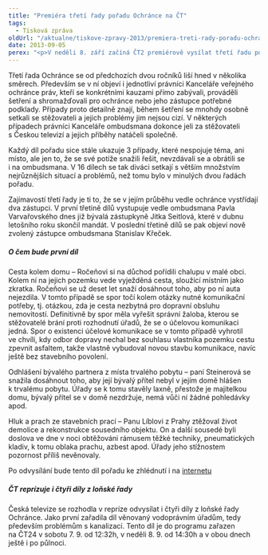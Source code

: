 ```yaml
---
title: "Premiéra třetí řady pořadu Ochránce na ČT"
tags:
  - Tisková zpráva
oldUrl: "/aktualne/tiskove-zpravy-2013/premiera-treti-rady-poradu-ochrance-na-ct-1"
date: 2013-09-05
perex: "<p>V neděli 8. září začíná ČT2 premiérově vysílat třetí řadu pořadu Ochránce o nejrůznějších problémech lidí s úřady. První díl začíná v neděli v 11:40 h, jeho repríza ve středu ve 13:15 a další opakování jsou pak zařazena do vysílání ČT2 v neděli a úterý vždy po půlnoci. </p>"
---
```


<!-- imported from the old website -->

<p>Třetí řada Ochránce se od předchozích dvou ročníků liší hned v několika směrech. Především se v ní objeví i jednotliví právníci Kanceláře veřejného ochránce práv, kteří se konkrétními kauzami přímo zabývali, prováděli šetření a shromažďovali pro ochránce nebo jeho zástupce potřebné podklady. Případy proto detailně znají, během šetření se mnohdy osobně setkali se stěžovateli a jejich problémy jim nejsou cizí. V některých případech právníci Kanceláře ombudsmana dokonce jeli za stěžovateli s Českou televizí a jejich příběhy natáčeli společně.</p><p>Každý díl pořadu sice stále ukazuje 3 případy, které nespojuje téma, ani místo, ale jen to, že se své potíže snažili řešit, nevzdávali se a obrátili se i na ombudsmana. V 16 dílech se tak diváci setkají s větším množstvím nejrůznějších situací a problémů, než tomu bylo v minulých dvou řadách pořadu.</p><p>Zajímavostí třetí řady je ti to, že se v jejím průběhu vedle ochránce vystřídají dva zástupci. V první třetině dílů vystupuje vedle ombudsmana Pavla Varvařovského dnes již bývalá zástupkyně Jitka Seitlová, které v dubnu letošního roku skončil mandát. V poslední třetině dílů se pak objeví nově zvolený zástupce ombudsmana Stanislav Křeček.</p><h5>O čem bude první díl</h5><p>Cesta kolem domu – Ročeňovi si na důchod pořídili chalupu v malé obci. Kolem ní na jejich pozemku vede vyježděná cesta, sloužící místním jako zkratka. Ročeňovi se už deset let snaží dosáhnout toho, aby po ní auta nejezdila. V tomto případě se spor točí kolem otázky nutné komunikační potřeby, tj. otázkou, zda je cesta nezbytná pro dopravní obsluhu nemovitostí. Definitivně by spor měla vyřešit správní žaloba, kterou se stěžovatelé brání proti rozhodnutí úřadů, že se o účelovou komunikaci jedná. Spor o existenci účelové komunikace se v tomto případě vyhrotil ve chvíli, kdy odbor dopravy nechal bez souhlasu vlastníka pozemku cestu zpevnit asfaltem, takže vlastně vybudoval novou stavbu komunikace, navíc ještě bez stavebního povolení.</p><p>Odhlášení bývalého partnera z místa trvalého pobytu – paní Steinerová se snažila dosáhnout toho, aby její bývalý přítel nebyl v jejím domě hlášen k trvalému pobytu. Úřady se k tomu stavěly laxně, přestože je majitelkou domu, bývalý přítel se v domě nezdržuje, nemá vůči ní žádné pohledávky apod.</p><p>Hluk a prach ze stavebních prací – Panu Líblovi z Prahy ztěžoval život demolice a rekonstrukce sousedního objektu. On a další sousedé byli doslova ve dne v noci obtěžováni rámusem těžké techniky, pneumatických kladiv, k tomu oblaka prachu, azbest apod. Úřady jeho stížnostem pozornost příliš nevěnovaly.</p><p>Po odvysílání bude tento díl pořadu ke zhlédnutí i na <a title="Otevření do nového okna" href="http://www.ceskatelevize.cz/porady/10363268581-ochrance/313281381960001/" target="_blank">internetu</a> </p><h5>ČT reprízuje i čtyři díly z loňské řady</h5><p>Česká televize se rozhodla v repríze odvysílat i čtyři díly z loňské řady Ochránce. Jako první zařadila díl věnovaný vodoprávním úřadům, tedy především problémům s kanalizací. Tento díl je do programu zařazen na ČT24 v sobotu 7. 9. od 12:32h, v neděli 8. 9. od 14:30h a v obou dnech ještě i po půlnoci.</p>

